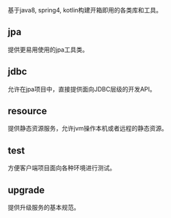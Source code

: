 基于java8, spring4, kotlin构建开箱即用的各类库和工具。

## jpa
提供更易用使用的jpa工具类。

## jdbc
允许在jpa项目中，直接提供面向JDBC层级的开发API。

## resource
提供静态资源服务，允许jvm操作本机或者远程的静态资源。

## test
方便客户端项目面向各种环境进行测试。

## upgrade
提供升级服务的基本规范。